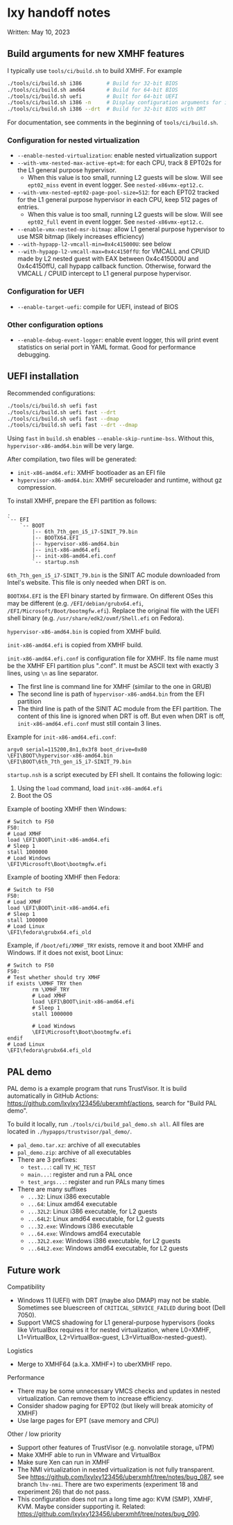 # lxy handoff notes

Written: May 10, 2023

## Build arguments for new XMHF features

I typically use `tools/ci/build.sh` to build XMHF. For example
```sh
./tools/ci/build.sh i386		# Build for 32-bit BIOS
./tools/ci/build.sh amd64		# Build for 64-bit BIOS
./tools/ci/build.sh uefi		# Built for 64-bit UEFI
./tools/ci/build.sh i386 -n		# Display configuration arguments for i386
./tools/ci/build.sh i386 --drt	# Build for 32-bit BIOS with DRT
```

For documentation, see comments in the beginning of `tools/ci/build.sh`.

### Configuration for nested virtualization

* `--enable-nested-virtualization`: enable nested virtualization support
* `--with-vmx-nested-max-active-ept=8`: for each CPU, track 8 EPT02s for the L1
  general purpose hypervisor.
	* When this value is too small, running L2 guests will be slow. Will see
	  `ept02_miss` event in event logger. See `nested-x86vmx-ept12.c`.
* `--with-vmx-nested-ept02-page-pool-size=512`: for each EPT02 tracked for the
  L1 general purpose hypervisor in each CPU, keep 512 pages of entries.
	* When this value is too small, running L2 guests will be slow. Will see
	  `ept02_full` event in event logger. See `nested-x86vmx-ept12.c`.
* `--enable-vmx-nested-msr-bitmap`: allow L1 general purpose hypervisor to use
  MSR bitmap (likely increases efficiency)
* `--with-hypapp-l2-vmcall-min=0x4c415000U`: see below
* `--with-hypapp-l2-vmcall-max=0x4c4150ffU`: for VMCALL and CPUID made by L2
  nested guest with EAX between 0x4c415000U and 0x4c4150ffU, call hypapp
  callback function. Otherwise, forward the VMCALL / CPUID intercept to L1
  general purpose hypervisor.

### Configuration for UEFI

* `--enable-target-uefi`: compile for UEFI, instead of BIOS

### Other configuration options

* `--enable-debug-event-logger`: enable event logger, this will print event
  statistics on serial port in YAML format. Good for performance debugging.

## UEFI installation

Recommended configurations:
```sh
./tools/ci/build.sh uefi fast
./tools/ci/build.sh uefi fast --drt
./tools/ci/build.sh uefi fast --dmap
./tools/ci/build.sh uefi fast --drt --dmap
```

Using `fast` in `build.sh` enables `--enable-skip-runtime-bss`. Without this,
`hypervisor-x86-amd64.bin` will be very large.

After compilation, two files will be generated:
* `init-x86-amd64.efi`: XMHF bootloader as an EFI file
* `hypervisor-x86-amd64.bin`: XMHF secureloader and runtime, without gz
  compression.

To install XMHF, prepare the EFI partition as follows:

```
.
`-- EFI
    `-- BOOT
        |-- 6th_7th_gen_i5_i7-SINIT_79.bin
        |-- BOOTX64.EFI
        |-- hypervisor-x86-amd64.bin
        |-- init-x86-amd64.efi
        |-- init-x86-amd64.efi.conf
        `-- startup.nsh
```

`6th_7th_gen_i5_i7-SINIT_79.bin` is the SINIT AC module downloaded from Intel's
website. This file is only needed when DRT is on.

`BOOTX64.EFI` is the EFI binary started by firmware. On different OSes this
may be different (e.g. `/EFI/debian/grubx64.efi`,
`/EFI/Microsoft/Boot/bootmgfw.efi`). Replace the original file with the UEFI
shell binary (e.g. `/usr/share/edk2/ovmf/Shell.efi` on Fedora).

`hypervisor-x86-amd64.bin` is copied from XMHF build.

`init-x86-amd64.efi` is copied from XMHF build.

`init-x86-amd64.efi.conf` is configuration file for XMHF. Its file name must
be the XMHF EFI partition plus ".conf". It must be ASCII text with exactly 3
lines, using `\n` as line separator.
* The first line is command line for XMHF (similar to the one in GRUB)
* The second line is path of `hypervisor-x86-amd64.bin` from the EFI partition
* The third line is path of the SINIT AC module from the EFI partition. The
  content of this line is ignored when DRT is off. But even when DRT is off,
  `init-x86-amd64.efi.conf` must still contain 3 lines.

Example for `init-x86-amd64.efi.conf`:
```
argv0 serial=115200,8n1,0x3f8 boot_drive=0x80
\EFI\BOOT\hypervisor-x86-amd64.bin
\EFI\BOOT\6th_7th_gen_i5_i7-SINIT_79.bin
```

`startup.nsh` is a script executed by EFI shell. It contains the following
logic:
1. Using the `load` command, load `init-x86-amd64.efi`
2. Boot the OS

Example of booting XMHF then Windows:
```
# Switch to FS0
FS0:
# Load XMHF
load \EFI\BOOT\init-x86-amd64.efi
# Sleep 1
stall 1000000
# Load Windows
\EFI\Microsoft\Boot\bootmgfw.efi
```

Example of booting XMHF then Fedora:
```
# Switch to FS0
FS0:
# Load XMHF
load \EFI\BOOT\init-x86-amd64.efi
# Sleep 1
stall 1000000
# Load Linux
\EFI\fedora\grubx64.efi_old
```

Example, if `/boot/efi/XMHF_TRY` exists, remove it and boot XMHF and Windows.
If it does not exist, boot Linux:
```
# Switch to FS0
FS0:
# Test whether should try XMHF
if exists \XMHF_TRY then
        rm \XMHF_TRY
        # Load XMHF
        load \EFI\BOOT\init-x86-amd64.efi
        # Sleep 1
        stall 1000000

        # Load Windows
        \EFI\Microsoft\Boot\bootmgfw.efi
endif
# Load Linux
\EFI\fedora\grubx64.efi_old
```

## PAL demo

PAL demo is a example program that runs TrustVisor.
It is build automatically in GitHub Actions:
<https://github.com/lxylxy123456/uberxmhf/actions>, search for "Build PAL demo".

To build it locally, run `./tools/ci/build_pal_demo.sh all`. All files are
located in `./hypapps/trustvisor/pal_demo/`.
* `pal_demo.tar.xz`: archive of all executables
* `pal_demo.zip`: archive of all executables
* There are 3 prefixes:
	* `test...`: call `TV_HC_TEST`
	* `main...`: register and run a PAL once
	* `test_args...`: register and run PALs many times
* There are many suffixes
	* `...32`: Linux i386 executable
	* `...64`: Linux amd64 executable
	* `...32L2`: Linux i386 executable, for L2 guests
	* `...64L2`: Linux amd64 executable, for L2 guests
	* `...32.exe`: Windows i386 executable
	* `...64.exe`: Windows amd64 executable
	* `...32L2.exe`: Windows i386 executable, for L2 guests
	* `...64L2.exe`: Windows amd64 executable, for L2 guests

## Future work

Compatibility
* Windows 11 (UEFI) with DRT (maybe also DMAP) may not be stable. Sometimes see
  bluescreen of `CRITICAL_SERVICE_FAILED` during boot (Dell 7050).
* Support VMCS shadowing for L1 general-purpose hypervisors (looks like
  VirtualBox requires it for nested virtualization, where L0=XMHF,
  L1=VirtualBox, L2=VirtualBox-guest, L3=VirtualBox-nested-guest).

Logistics
* Merge to XMHF64 (a.k.a. XMHF+) to uberXMHF repo.

Performance
* There may be some unnecessary VMCS checks and updates in nested
  virtualization. Can remove them to increase efficiency.
* Consider shadow paging for EPT02 (but likely will break atomicity of XMHF)
* Use large pages for EPT (save memory and CPU)

Other / low priority
* Support other features of TrustVisor (e.g. nonvolatile storage, uTPM)
* Make XMHF able to run in VMware and VirtualBox
* Make sure Xen can run in XMHF
* The NMI virtualization in nested virtualization is not fully transparent.
  See <https://github.com/lxylxy123456/uberxmhf/tree/notes/bug_087>, see branch
  `lhv-nmi`. There are two experiments (experiment 18 and experiment 26) that
  do not pass.
* This configuration does not run a long time ago: KVM (SMP), XMHF, KVM. Maybe
  consider supporting it.
  Related: <https://github.com/lxylxy123456/uberxmhf/tree/notes/bug_090>.

